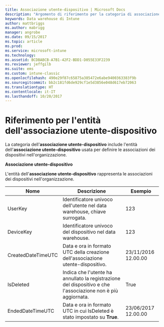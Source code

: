```yaml
---
title: Associazione utente-dispositivo | Microsoft Docs
description: "Argomento di riferimento per la categoria di associazione utente-dispositivo della raccolte di entità nell'API data warehouse di Intune."
keywords: Data warehouse di Intune
author: mattbriggs
ms.author: mabrigg
manager: angrobe
ms.date: 09/15/2017
ms.topic: article
ms.prod: 
ms.service: microsoft-intune
ms.technology: 
ms.assetid: BCDBABCB-A7B1-42F2-BDD1-D055E33F2239
ms.reviewer: jeffgilb
ms.suite: ems
ms.custom: intune-classic
ms.openlocfilehash: 490e29f87c65875a385472e6abe9400363383f9b
ms.sourcegitcommit: bb2c181fd6de929cf1e5d3856e048d617eb72063
ms.translationtype: HT
ms.contentlocale: it-IT
ms.lasthandoff: 10/20/2017
---
```

# <a name="reference-for-user-device-association-entity"></a>Riferimento per l'entità dell'associazione utente-dispositivo

La categoria dell'**associazione utente-dispositivo** include l'entità dell'**associazione utente-dispositivo** usata per definire le associazioni dei dispositivi nell'organizzazione.

**Associazione utente-dispositivo**

L'entità dell'**associazione utente-dispositivo** rappresenta le associazioni dei dispositivi nell'organizzazione.

| Nome               | Descrizione                                                                                      | Esempio                |
|--------------------|--------------------------------------------------------------------------------------------------|------------------------|
| UserKey            | Identificatore univoco dell'utente nel data warehouse, chiave surrogata.                             | 123                    |
| DeviceKey          | Identificatore univoco del dispositivo nel data warehouse.                                           | 123                    |
| CreatedDateTimeUTC | Data e ora in formato UTC della creazione dell'associazione utente-dispositivo.                               | 23/11/2016 12.00.00 |
| IsDeleted          | Indica che l'utente ha annullato la registrazione del dispositivo e che l'associazione non è più aggiornata. | True                   |
| EndedDateTimeUTC   | Data e ora in formato UTC in cui IsDeleted è stato impostato su **True**.                                         | 23/06/2017 12.00.00 |